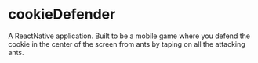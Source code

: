 # cookieDefender

A ReactNative application. Built to be a mobile game where you defend the cookie in the center of the screen from ants by taping on all the attacking ants.
